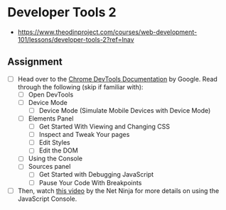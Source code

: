 # Developer Tools 2

- https://www.theodinproject.com/courses/web-development-101/lessons/developer-tools-2?ref=lnav

## Assignment

- [ ] Head over to the [Chrome DevTools Documentation](https://developers.google.com/web/tools/chrome-devtools/) by Google. Read through the following (skip if familiar with):
  - [ ] Open DevTools
  - [ ] Device Mode
    - [ ] Device Mode (Simulate Mobile Devices with Device Mode)
  - [ ] Elements Panel
    - [ ] Get Started With Viewing and Changing CSS
    - [ ] Inspect and Tweak Your pages
    - [ ] Edit Styles
    - [ ] Edit the DOM
  - [ ] Using the Console
  - [ ] Sources panel
    - [ ] Get Started with Debugging JavaScript
    - [ ] Pause Your Code With Breakpoints
- [ ] Then, watch [this video](https://www.youtube.com/watch?v=JzZFccCEgGA) by the Net Ninja for more details on using the JavaScript Console.
